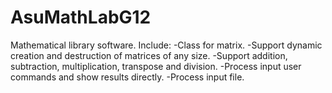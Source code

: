 # AsuMathLabG12
Mathematical library software.
Include:
 -Class for matrix.
 -Support dynamic creation and destruction of matrices of any size.
 -Support addition, subtraction, multiplication, transpose and division.
 -Process input user commands and show results directly.
 -Process input file.
